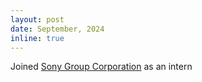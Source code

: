 ```yaml
---
layout: post
date: September, 2024
inline: true
---
```


Joined [Sony Group Corporation](https://www.sony.net/) as an intern
